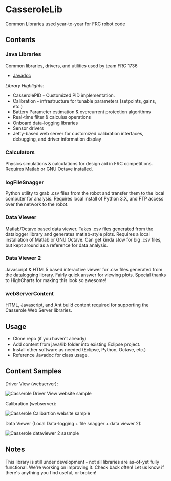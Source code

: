 # CasseroleLib
Common Libraries used year-to-year for FRC robot code

## Contents

### Java Libraries
Common libraries, drivers, and utilities used by team FRC 1736
  - [Javadoc](http://robotcasserole1736.github.io/CasseroleLib/index.html)
  
_Library Highlights:_
  - CasserolePID - Customized PID implementation.
  - Calibration - infrastructure for tunable parameters (setpoints, gains, etc.)
  - Battery Parameter estimation & overcurrent protection algorithms
  - Real-time filter & calculus operations
  - Onboard data-logging libraries
  - Sensor drivers
  - Jetty-based web server for customized calibration interfaces, debugging, and driver information display 

### Calculators
Physics simulations & calculations for design aid in FRC competitions. Requires Matlab or GNU Octave installed.

### logFileSnagger
Python utility to grab .csv files from the robot and transfer them to the local computer for analysis. Requires local install of Python 3.X, and FTP access over the network to the robot.

### Data Viewer
Matlab/Octave based data viewer. Takes .csv files generated from the datalogger library and generates matlab-style plots. Requires a local installation of Matlab or GNU Octave. Can get kinda slow for big .csv files, but kept around as a reference for data analysis.

### Data Viewer 2
Javascript & HTML5 based interactive viewer for .csv files generated from the datalogging library. Fairly quick answer for viewing plots. Special thanks to HighCharts for making this look so awesome!

### webServerContent
HTML, Javascript, and Ant build content required for supporting the Casserole Web Server libraries.


## Usage
  - Clone repo (if you haven't already)
  - Add content from java/lib folder into existing Eclipse project.
  - Install other software as needed (Eclipse, Python, Octave, etc.)
  - Reference Javadoc for class usage.

## Content Samples

Driver View (webserver):

![Casserole Driver View website sample](http://i.imgur.com/Jjtt5qY.gif)

Calibration (webserver):

![Casserole Calibartion website sample](http://i.imgur.com/u9I7qtQ.png)

Data Viewer (Local Data-logging + file snagger + data viewer 2):

![Casserole dataviewer 2 sasmple](http://i.imgur.com/Ii8zkLQ.png)
  
## Notes

This library is still under development - not all libraries are as-of-yet fully functional. We're working on improving it. Check back often! Let us know if there's anything you find useful, or broken!